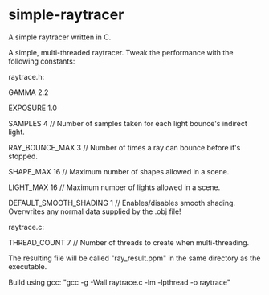 # simple-raytracer
A simple raytracer written in C.

A simple, multi-threaded raytracer. Tweak the performance with the following constants:


raytrace.h:

GAMMA 2.2

EXPOSURE 1.0

SAMPLES 4               // Number of samples taken for each light bounce's indirect light.

RAY_BOUNCE_MAX 3        // Number of times a ray can bounce before it's stopped.

SHAPE_MAX 16            // Maximum number of shapes allowed in a scene.

LIGHT_MAX 16            // Maximum number of lights allowed in a scene.

DEFAULT_SMOOTH_SHADING 1  // Enables/disables smooth shading. Overwrites any normal data supplied by the .obj file!


raytrace.c:

THREAD_COUNT 7          // Number of threads to create when multi-threading.


The resulting file will be called "ray_result.ppm" in the same directory as the executable.

Build using gcc: "gcc -g -Wall raytrace.c -lm -lpthread -o raytrace"
